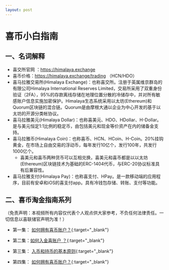 ```yaml
---
layout: post
---
```

# 喜币小白指南

## 一、名词解释

* 喜交所官网 ：https://himalaya.exchange
* 喜币价格：https://himalaya.exchange/trading （HCN/HDO）
* 喜马拉雅交易所(Himalaya Exchange)：也称喜交所。注册于英属维京群岛的有限公司Himalaya International Reserves Limited，交易所采用了双重身份验证（2FA），95%的存款离线存储在地理位置分散的冷储存中，并对所有敏感账户信息实施加密保护。Himalaya生态系统采用以太坊(Ethereum)和Quorum区块链的混合链。Quorum是由摩根大通以企业为中心开发的基于以太坊的开源分类帐协议。
* 喜马拉雅美元(Himalaya Dollar)：也称喜美元、HDO、HDollar、H-Dollar。是与美元恒定1:1比例的稳定币，由包括美元和现金等价资产在内的储备金支持。
* 喜马拉雅币(Himalaya Coin)：也称喜币、HCN、HCoin、H-Coin。20%挂钩黄金，在市场上自由交易的浮动币，每年发行10亿个，发行100年，共发行1000亿个。
    *  喜美元和喜币两种货币可以互相兑换，喜美元和喜币都是以以太坊(Ethereum)区块链技术为基础的ERC-1404代币，与ERC-20协议标准具有后兼容性。
* 喜马拉雅支付(Himalaya Pay)：也称喜支付、HPay。是一款移动端的应用程序，目前有安卓和iOS的喜支付app。具有冷钱包存储、转账、支付等功能。


## 二、喜币淘金指南系列

（免责声明：本视频所有内容仅代表个人观点供大家参考，不负任何法律责任。一切信息以喜联储官声明为准！）
* 第一集： [如何拥有喜币账户？]( https://gettr.com/post/pg4ije61c6/){:target="_blank"} 

* 第二集：[如何入金喜账户 ？]( https://gettr.com/post/pg9oa6f4e9/){:target="_blank"} 

* 第三集： [入币和持币的基本原则]( https://gettr.com/post/pgss3h0695/){:target="_blank"} 

* 第四集： [如何拥有喜币账户？]( https://gettr.com/post/pimzmuc261/){:target="_blank"} 

